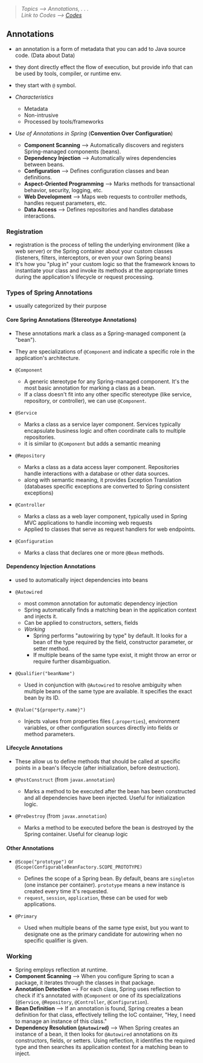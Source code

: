 > *Topics --> Annotations, . . .*\
> *Link to Codes --> [Codes](../Codes/)*


## Annotations
- an annotation is a form of metadata that you can add to Java source code. (Data about Data)
- they dont directly effect the flow of execution, but provide info that can be used by tools, compiler, or runtime env.
- they start with `@` symbol.

- *Characteristics*
  - Metadata
  - Non-intrusive
  - Processed by tools/frameworks

- *Use of Annotations in Spring* (**Convention Over Configuration**)
  - **Component Scanning** --> Automatically discovers and registers Spring-managed components (beans).
  - **Dependency Injection** --> Automatically wires dependencies between beans.
  - **Configuration** --> Defines configuration classes and bean definitions.
  - **Aspect-Oriented Programming** --> Marks methods for transactional behavior, security, logging, etc.
  - **Web Development** --> Maps web requests to controller methods, handles request parameters, etc.
  - **Data Access** --> Defines repositories and handles database interactions.


### Registration
- registration is the process of telling the underlying environment (like a web server) or the Spring container about your custom classes (listeners, filters, interceptors, or even your own Spring beans)
- It's how you "plug in" your custom logic so that the framework knows to instantiate your class and invoke its methods at the appropriate times during the application's lifecycle or request processing.


### Types of Spring Annotations
- usually categorized by their purpose

#### Core Spring Annotations (Stereotype Annotations)
- These annotations mark a class as a Spring-managed component (a "bean"). 
- They are specializations of `@Component` and indicate a specific role in the application's architecture.

- `@Component`
  - A generic stereotype for any Spring-managed component. It's the most basic annotation for marking a class as a bean.
  - If a class doesn't fit into any other specific stereotype (like service, repository, or controller), we can use `@Component`.

- `@Service`
  - Marks a class as a service layer component. Services typically encapsulate business logic and often coordinate calls to multiple repositories.
  - it is similar to `@Component` but adds a semantic meaning

- `@Repository`
  - Marks a class as a data access layer component. Repositories handle interactions with a database or other data sources.
  - along with semantic meaning, it provides Exception Translation (databases specific exceptions are converted to Spring consistent exceptions)

- `@Controller`
  - Marks a class as a web layer component, typically used in Spring MVC applications to handle incoming web requests
  - Applied to classes that serve as request handlers for web endpoints.

- `@Configuration`
  - Marks a class that declares one or more `@Bean` methods.


#### Dependency Injection Annotations
- used to automatically inject dependencies into beans

- `@Autowired`
  - most common annotation for automatic dependency injection
  - Spring automatically finds a matching bean in the application context and injects it.
  - Can be applied to constructors, setters, fields
  - *Working*
    - Spring performs "autowiring by type" by default. It looks for a bean of the type required by the field, constructor parameter, or setter method. 
    - If multiple beans of the same type exist, it might throw an error or require further disambiguation.

- `@Qualifier("beanName")`
  - Used in conjunction with `@Autowired` to resolve ambiguity when multiple beans of the same type are available. It specifies the exact bean by its ID.

- `@Value("${property.name}")`
  - Injects values from properties files (`.properties`), environment variables, or other configuration sources directly into fields or method parameters.


#### Lifecycle Annotations
- These allow us to define methods that should be called at specific points in a bean's lifecycle (after initialization, before destruction).

- `@PostConstruct` (from `javax.annotation`)
  - Marks a method to be executed after the bean has been constructed and all dependencies have been injected. Useful for initialization logic.

- `@PreDestroy` (from `javax.annotation`)
  - Marks a method to be executed before the bean is destroyed by the Spring container. Useful for cleanup logic


#### Other Annotations
- `@Scope("prototype")` or `@Scope(ConfigurableBeanFactory.SCOPE_PROTOTYPE)`
  - Defines the scope of a Spring bean. By default, beans are `singleton` (one instance per container). `prototype` means a new instance is created every time it's requested.
  - `request`, `session`, `application`, these can be used for web applications.

- `@Primary`
  -  Used when multiple beans of the same type exist, but you want to designate one as the primary candidate for autowiring when no specific qualifier is given.




### Working
- Spring employs reflection at runtime.
- **Component Scanning** --> When you configure Spring to scan a package, it iterates through the classes in that package.
- **Annotation Detection** --> For each class, Spring uses reflection to check if it's annotated with `@Component` or one of its specializations (`@Service`, `@Repository`, `@Controller`, `@Configuration`).
- **Bean Definition** --> If an annotation is found, Spring creates a bean definition for that class, effectively telling the IoC container, "Hey, I need to manage an instance of this class."
- **Dependency Resolution (`@Autowired`)** --> When Spring creates an instance of a bean, it then looks for `@Autowired` annotations on its constructors, fields, or setters. Using reflection, it identifies the required type and then searches its application context for a matching bean to inject.